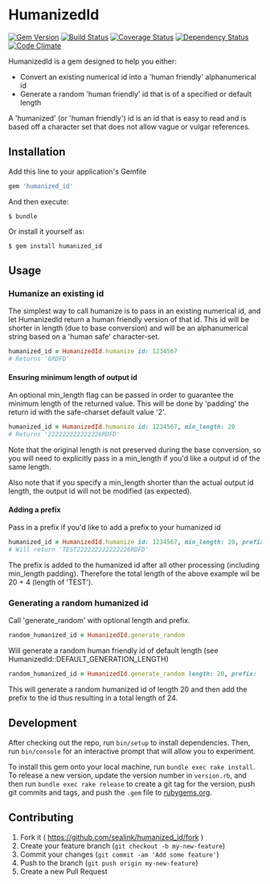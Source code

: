 # HumanizedId

[![Gem Version](https://badge.fury.io/rb/humanized_id.svg)](https://badge.fury.io/rb/humanized_id)
[![Build Status](https://travis-ci.org/sealink/humanized_id.svg?branch=master)](https://travis-ci.org/sealink/humanized_id)
[![Coverage Status](https://coveralls.io/repos/github/sealink/humanized_id/badge.svg?branch=master)](https://coveralls.io/github/sealink/humanized_id?branch=master)
[![Dependency Status](https://gemnasium.com/sealink/humanized_id.svg)](https://gemnasium.com/sealink/humanized_id)
[![Code Climate](https://codeclimate.com/github/sealink/humanized_id/badges/gpa.svg)](https://codeclimate.com/github/sealink/humanized_id)

HumanizedId is a gem designed to help you either:
 - Convert an existing numerical id into a 'human friendly' alphanumerical id
 - Generate a random 'human friendly' id that is of a specified or default length

A 'humanized' (or 'human friendly') id is an id that is easy to read and is based
off a character set that does not allow vague or vulgar references.

## Installation

Add this line to your application's Gemfile

```ruby
gem 'humanized_id'
```

And then execute:

    $ bundle

Or install it yourself as:

    $ gem install humanized_id

## Usage

### Humanize an existing id

The simplest way to call humanize is to pass in an existing numerical id, and let HumanizedId return a human friendly version of that id. This id will be shorter in length (due to base conversion) and will be an alphanumerical string based on a 'human safe' character-set.

```ruby
humanized_id = HumanizedId.humanize id: 1234567
# Returns '6RDFD'
```

#### Ensuring minimum length of output id

An optional min_length flag can be passed in order to guarantee the minimum length of the returned value. This will be done by 'padding' the return id with the safe-charset default value '2'.

```ruby
humanized_id = HumanizedId.humanize id: 1234567, min_length: 20
# Returns '222222222222226RDFD'
```

Note that the original length is not preserved during the base conversion, so you will need to explicitly pass in a min_length if you'd like a output id of the same length.

Also note that if you specify a min_length shorter than the actual output id length, the output id will not be modified (as expected).

#### Adding a prefix

Pass in a prefix if you'd like to add a prefix to your humanized id

```ruby
humanized_id = HumanizedId.humanize id: 1234567, min_length: 20, prefix: 'TEST'
# Will return 'TEST222222222222226RDFD'
```

The prefix is added to the humanized id after all other processing (including min_length padding). Therefore the total length of the above example wil be 20 + 4 (length of 'TEST').

### Generating a random humanized id

Call 'generate_random' with optional length and prefix.

```ruby
random_humanized_id = HumanizedId.generate_random
```

Will generate a random human friendly id of default length (see HumanizedId::DEFAULT_GENERATION_LENGTH)

```ruby
random_humanized_id = HumanizedId.generate_random length: 20, prefix: 'TEST'
```

This will generate a random humanized id of length 20 and then add the prefix to the id thus resulting in a total length of 24.

## Development

After checking out the repo, run `bin/setup` to install dependencies. Then, run `bin/console` for an interactive prompt that will allow you to experiment.

To install this gem onto your local machine, run `bundle exec rake install`. To release a new version, update the version number in `version.rb`, and then run `bundle exec rake release` to create a git tag for the version, push git commits and tags, and push the `.gem` file to [rubygems.org](https://rubygems.org).

## Contributing

1. Fork it ( https://github.com/sealink/humanized_id/fork )
2. Create your feature branch (`git checkout -b my-new-feature`)
3. Commit your changes (`git commit -am 'Add some feature'`)
4. Push to the branch (`git push origin my-new-feature`)
5. Create a new Pull Request
